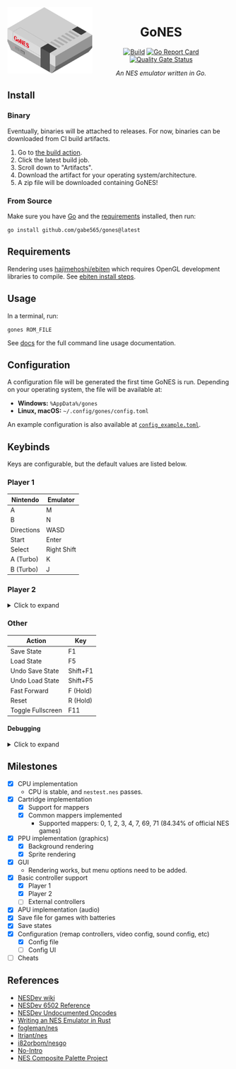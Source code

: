 <img src="assets/icon.svg" width="192" align="left" alt="GoNES Logo">

<div align="center">

# GoNES

[![Build](https://github.com/gabe565/gones/actions/workflows/build.yml/badge.svg)](https://github.com/gabe565/gones/actions/workflows/build.yml)
[![Go Report Card](https://goreportcard.com/badge/github.com/gabe565/gones)](https://goreportcard.com/report/github.com/gabe565/gones)
[![Quality Gate Status](https://sonarcloud.io/api/project_badges/measure?project=gabe565_gones&metric=alert_status)](https://sonarcloud.io/summary/new_code?id=gabe565_gones)

_An NES emulator written in Go._

</div>

## Install

### Binary

Eventually, binaries will be attached to releases.
For now, binaries can be downloaded from CI build artifacts.
1. Go to [the build action](https://github.com/gabe565/gones/actions/workflows/build.yml?query=branch%3Amain+is%3Asuccess).
2. Click the latest build job.
3. Scroll down to "Artifacts".
4. Download the artifact for your operating system/architecture.
5. A zip file will be downloaded containing GoNES!

### From Source

Make sure you have [Go](https://go.dev/doc/install) and the [requirements](#requirements) installed, then run:

```shell
go install github.com/gabe565/gones@latest
```

## Requirements

Rendering uses [hajimehoshi/ebiten](https://github.com/hajimehoshi/ebiten) which requires
OpenGL development libraries to compile.
See [ebiten install steps](https://ebitengine.org/en/documents/install.html).

## Usage

In a terminal, run:

```shell
gones ROM_FILE
```

See [docs](./docs/gones.md) for the full command line usage documentation.

## Configuration

A configuration file will be generated the first time GoNES is run. Depending on your operating system, the file will be available at:
- **Windows:** `%AppData%/gones`
- **Linux, macOS:** `~/.config/gones/config.toml`

An example configuration is also available at [`config_example.toml`](config_example.toml).

## Keybinds

Keys are configurable, but the default values are listed below.

### Player 1

| Nintendo   | Emulator    |
|------------|-------------|
| A          | M           |
| B          | N           |
| Directions | WASD        |
| Start      | Enter       |
| Select     | Right Shift |
| A (Turbo)  | K           |
| B (Turbo)  | J           |

### Player 2

<details>
  <summary>Click to expand</summary>

| Nintendo   | Emulator          |
|------------|-------------------|
| A          | Num Pad 3         |
| B          | Num Pad 2         |
| Directions | Home/Del/End/PgDn |
| Start      | Num Pad Enter     |
| Select     | Num Pad Plus      |
| A (Turbo)  | Num Pad 6         |
| B (Turbo)  | Num Pad 5         |

</details>

### Other

| Action            | Key      |
|-------------------|----------|
| Save State        | F1       |
| Load State        | F5       |
| Undo Save State   | Shift+F1 |
| Undo Load State   | Shift+F5 |
| Fast Forward      | F (Hold) |
| Reset             | R (Hold) |
| Toggle Fullscreen | F11      |

#### Debugging

<details>
  <summary>Click to expand</summary>

| Action                                            | Key |
|---------------------------------------------------|-----|
| Toggle step debugging                             | `   |
| Toggle stdout trace log (when step debug enabled) | Tab |
| Step to next frame                                | 1   |
| Run to next render                                | 2   |

</details>

## Milestones

- [x] CPU implementation
  - CPU is stable, and `nestest.nes` passes.
- [x] Cartridge implementation
  - [x] Support for mappers
  - [x] Common mappers implemented
    - Supported mappers: 0, 1, 2, 3, 4, 7, 69, 71 (84.34% of official NES games)
- [x] PPU implementation (graphics)
  - [x] Background rendering
  - [x] Sprite rendering
- [x] GUI
  - Rendering works, but menu options need to be added.
- [x] Basic controller support
  - [x] Player 1
  - [x] Player 2
  - [ ] External controllers
- [x] APU implementation (audio)
- [x] Save file for games with batteries
- [x] Save states
- [x] Configuration (remap controllers, video config, sound config, etc)
  - [x] Config file
  - [ ] Config UI
- [ ] Cheats

## References

- [NESDev wiki](https://www.nesdev.org/wiki/Nesdev_Wiki)
- [NESDev 6502 Reference](https://www.nesdev.org/obelisk-6502-guide/)
- [NESDev Undocumented Opcodes](https://www.nesdev.org/undocumented_opcodes.txt)
- [Writing an NES Emulator in Rust](https://bugzmanov.github.io/nes_ebook/)
- [fogleman/nes](https://github.com/fogleman/nes)
- [ltriant/nes](https://github.com/ltriant/nes)
- [i82orbom/nesgo](https://github.com/i82orbom/nesgo)
- [No-Intro](https://no-intro.org)
- [NES Composite Palette Project](https://www.firebrandx.com/nespalette.html)
